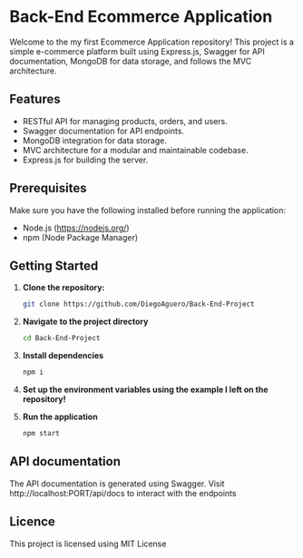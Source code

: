 # Back-End Ecommerce Application

Welcome to the my first Ecommerce Application repository! This project is a simple e-commerce platform built using Express.js, Swagger for API documentation, MongoDB for data storage, and follows the MVC architecture.

## Features

- RESTful API for managing products, orders, and users.
- Swagger documentation for API endpoints.
- MongoDB integration for data storage.
- MVC architecture for a modular and maintainable codebase.
- Express.js for building the server.

## Prerequisites

Make sure you have the following installed before running the application:

- Node.js (https://nodejs.org/)
- npm (Node Package Manager)

## Getting Started

1. **Clone the repository:**

   ```bash
   git clone https://github.com/DiegoAguero/Back-End-Project
2. **Navigate to the project directory**
    ```bash
    cd Back-End-Project
    ```
3. **Install dependencies**
    ```bash
    npm i
    ```
4. **Set up the environment variables using the example I left on the repository!**
5. **Run the application**
     ```bash
     npm start
     ```

## API documentation

The API documentation is generated using Swagger. Visit http://localhost:PORT/api/docs to interact with the endpoints

## Licence

This project is licensed using MIT License
